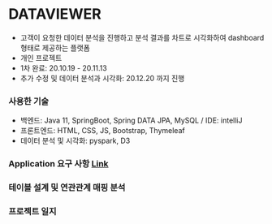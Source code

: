 # DATAVIEWER
- 고객이 요청한 데이터 분석을 진행하고 분석 결과를 차트로 시각화하여 dashboard 형태로 제공하는 플랫폼
- 개인 프로젝트
- 1차 완료: 20.10.19 - 20.11.13
- 추가 수정 및 데이터 분석과 시각화: 20.12.20 까지 진행

### 사용한 기술
- 백엔드: Java 11, SpringBoot, Spring DATA JPA, MySQL / IDE: intelliJ
- 프론트엔드: HTML, CSS, JS, Bootstrap, Thymeleaf
- 데이터 분석 및 시각화: pyspark, D3

### Application 요구 사항 [Link](https://github.com/samuelkim7/dataviewer/edit/master/requirement.md)

### 테이블 설계 및 연관관계 매핑 분석

### 프로젝트 일지
